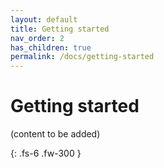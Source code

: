 ```yaml
---
layout: default
title: Getting started
nav_order: 2
has_children: true
permalink: /docs/getting-started
---
```


# Getting started

(content to be added)


{: .fs-6 .fw-300 }

